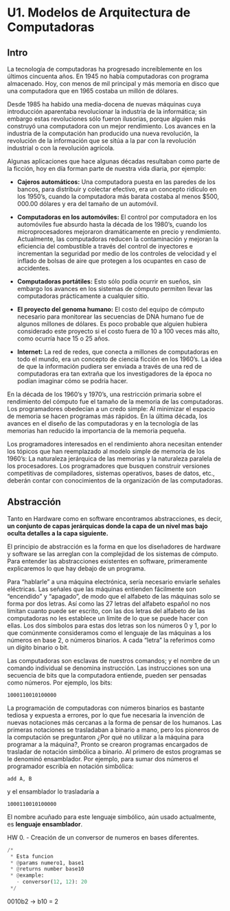 # U1. Modelos de Arquitectura de Computadoras

## Intro

La tecnología de computadoras ha progresado increíblemente en los últimos cincuenta
años. En 1945 no había computadoras con programa almacenado. Hoy, con menos de mil
principal y más memoria en disco que una computadora que en 1965 costaba un millón de
dólares.

Desde 1985 ha habido una media-docena de nuevas máquinas cuya introducción aparentaba
revolucionar la industria de la informática; sin embargo estas revoluciones sólo fueron
ilusorias, porque alguien más construyó una computadora con un mejor rendimiento.
Los avances en la industria de la computación han producido una nueva revolución, la
revolución de la información que se sitúa a la par con la revolución industrial o con la
revolución agrícola.

Algunas aplicaciones que hace algunas décadas resultaban como parte de la ficción, hoy en
día forman parte de nuestra vida diaria, por ejemplo:

- **Cajeros automáticos:** Una computadora puesta en las paredes de los bancos, para
distribuir y colectar efectivo, era un concepto ridículo en los 1950’s, cuando la
computadora más barata costaba al menos $500, 000.00 dólares y era del tamaño de un
automóvil.

- **Computadoras en los automóviles:** El control por computadora en los automóviles fue
absurdo hasta la década de los 1980’s, cuando los microprocesadores mejoraron
dramáticamente en precio y rendimiento. Actualmente, las computadoras reducen la
contaminación y mejoran la eficiencia del combustible a través del control de inyectores
e incrementan la seguridad por medio de los controles de velocidad y el inflado de
bolsas de aire que protegen a los ocupantes en caso de accidentes.

- **Computadoras portátiles:** Esto sólo podía ocurrir en sueños, sin embargo los avances en
los sistemas de cómputo permiten llevar las computadoras prácticamente a cualquier
sitio.

- **El proyecto del genoma humano:** El costo del equipo de cómputo necesario para
monitorear las secuencias de DNA humano fue de algunos millones de dólares. Es poco
probable que alguien hubiera considerado este proyecto si el costo fuera de 10 a 100
veces más alto, como ocurría hace 15 o 25 años.

- **Internet:** La red de redes, que conecta a millones de computadoras en todo el mundo,
era un concepto de ciencia ficción en los 1960’s. La idea de que la información
pudiera ser enviada a través de una red de computadoras era tan extraña que los
investigadores de la época no podían imaginar cómo se podría hacer.

En la década de los 1960’s y 1970’s, una restricción primaria sobre el rendimiento del
cómputo fue el tamaño de la memoria de las computadoras. Los programadores obedecían a
un credo simple: Al minimizar el espacio de memoria se hacen programas más rápidos. En
la última década, los avances en el diseño de las computadoras y en la tecnología de las
memorias han reducido la importancia de la memoria pequeña.

Los programadores interesados en el rendimiento ahora necesitan entender los tópicos que
han reemplazado al modelo simple de memoria de los 1960’s: La naturaleza jerárquica de
las memorias y la naturaleza paralela de los procesadores. Los programadores que busquen
construir versiones competitivas de compiladores, sistemas operativos, bases de datos, etc.,
deberán contar con conocimientos de la organización de las computadoras.

## Abstracción

Tanto en Hardware como en software encontramos abstracciones, es decir, **un conjunto de
capas jerárquicas donde la capa de un nivel mas bajo oculta detalles a la capa siguiente.**

El principio de abstracción es la forma en que los diseñadores de hardware y software se las
arreglan con la complejidad de los sistemas de cómputo.
Para entender las abstracciones existentes en software, primeramente explicaremos lo que
hay debajo de un programa.

Para “hablarle” a una máquina electrónica, sería necesario enviarle señales eléctricas. Las
señales que las máquinas entienden fácilmente son “encendido” y “apagado”, de modo que
el alfabeto de las máquinas solo se forma por dos letras. Así como las 27 letras del alfabeto
español no nos limitan cuanto puede ser escrito, con las dos letras del alfabeto de las
computadoras no les establece un límite de lo que se puede hacer con ellas. Los dos
símbolos para estas dos letras son los números 0 y 1, por lo que comúnmente consideramos
como el lenguaje de las máquinas a los números en base 2, o números binarios. A cada
“letra” la referimos como un dígito binario o bit.

Las computadoras son esclavas de nuestros comandos; y el nombre de un comando
individual se denomina instrucción. Las instrucciones son una secuencia de bits que la
computadora entiende, pueden ser pensadas como números. Por ejemplo, los bits:

```binary
1000110010100000
```

La programación de computadoras con números binarios es bastante tediosa y expuesta a
errores, por lo que fue necesaria la invención de nuevas notaciones más cercanas a la forma
de pensar de los humanos. Las primeras notaciones se trasladaban a binario a mano, pero
los pioneros de la computación se preguntaron ¿Por qué no utilizar a la máquina para
programar a la máquina?, Pronto se crearon programas encargados de trasladar de notación
simbólica a binario. Al primero de estos programas se le denominó ensamblador. Por
ejemplo, para sumar dos números el programador escribía en notación simbólica:

```assembly
add A, B
```

y el ensamblador lo trasladaría a

```binary
1000110010100000
```

El nombre acuñado para este lenguaje simbólico, aún usado actualmente, es **lenguaje
ensamblador**.

HW 0. - Creación de un conversor de numeros en bases diferentes.

```python
/*
 * Esta funcion
 * @params numero1, base1
 * @returns number base10
 * @example:
   - conversor(12, 12): 20
 */
```

0010b2 -> b10 = 2
